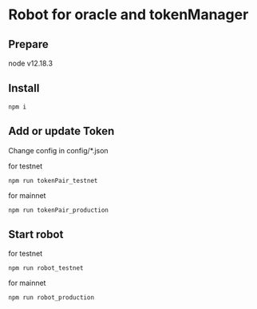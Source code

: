 # Robot for oracle and tokenManager

## Prepare

node v12.18.3

## Install

```
npm i
```

## Add or update Token

Change config in config/*.json

for testnet

```
npm run tokenPair_testnet
```

for mainnet

```
npm run tokenPair_production
```

## Start robot

for testnet

```
npm run robot_testnet
```

for mainnet

```
npm run robot_production
```